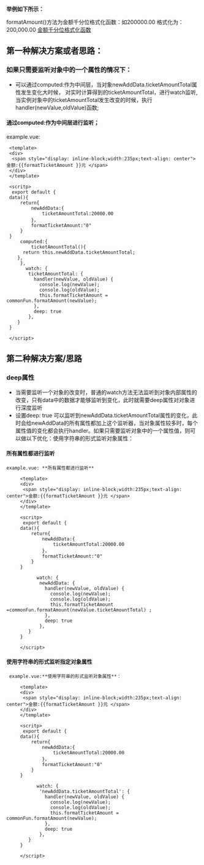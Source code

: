 **举例如下所示：**

formatAmount()方法为金额千分位格式化函数：如200000.00 格式化为：200,000.00
    [金额千分位格式化函数](https://juejin.im/post/5dbab1caf265da4cf77c86d0)
## 第一种解决方案或者思路：
### 如果只需要监听对象中的一个属性的情况下：
*    可以通过computed:作为中间层，当对象newAddData.ticketAmountTotal属性发生变化大时候，
    对实时计算得到的ticketAmountTotal，进行watch监听,
     当实例对象中的ticketAmountTotal发生改变的时候，执行handler(newValue,oldValue)函数;
 #### 通过computed:作为中间层进行监听；
example.vue:
     
     <template>
     <div>
      <span style="display: inline-block;width:235px;text-align: center">金额:{{formatTicketAmount }}元 </span>
     </div>
     </template>
     
     <scritp>
      export default {
     data(){
         return{
             newAddData:{
                 ticketAmountTotal:20000.00
             }，
             formatTicketAmount:"0"
         }
     }
         computed:{
             ticketAmountTotal(){
          return this.newAddData.ticketAmountTotal;
        },
         },
           watch: {
            ticketAmountTotal: {
              handler(newValue, oldValue) {
                console.log(newValue);
                console.log(oldValue);
                this.formatTicketAmount = commonFun.formatAmount(newValue);
              },
              deep: true
            },
        }
     }
     
     </script>
     
## 第二种解决方案/思路
### deep属性
* 当需要监听一个对象的改变时，普通的watch方法无法监听到对象内部属性的改变，只有data中的数据才能够监听到变化，此时就需要deep属性对对象进行深度监听
* 设置deep: true 可以监听到newAddData.ticketAmountTotal属性的变化，此时会给newAddData的所有属性都加上这个监听器，当对象属性较多时，每个属性值的变化都会执行handler。如果只需要监听对象中的一个属性值，则可以做以下优化：使用字符串的形式监听对象属性：
#### 所有属性都进行监听
    example.vue: **所有属性都进行监听**
         
         <template>
         <div>
          <span style="display: inline-block;width:235px;text-align: center">金额:{{formatTicketAmount }}元 </span>
         </div>
         </template>
         
         <scritp>
          export default {
         data(){
             return{
                 newAddData:{
                     ticketAmountTotal:20000.00
                 }，
                 formatTicketAmount:"0"
             }
         }
    
               watch: {
                newAddData: {
                  handler(newValue, oldValue) {
                    console.log(newValue);
                    console.log(oldValue);
                    this.formatTicketAmount =commonFun.formatAmount(newValue.ticketAmountTotal) ;
                  },
                  deep: true
                },
            }
         }
         
         </script>
     
#### 使用字符串的形式监听指定对象属性
     example.vue:**使用字符串的形式监听对象属性**：
       
         <template>
         <div>
          <span style="display: inline-block;width:235px;text-align: center">金额:{{formatTicketAmount }}元 </span>
         </div>
         </template>
         
         <scritp>
          export default {
         data(){
             return{
                 newAddData:{
                     ticketAmountTotal:20000.00
                 }，
                 formatTicketAmount:"0"
             }
         }
    
               watch: {
                'newAddData.ticketAmountTotal': {
                  handler(newValue, oldValue) {
                    console.log(newValue);
                    console.log(oldValue);
                    this.formatTicketAmount = commonFun.formatAmount(newValue);
                  },
                  deep: true
                },
            }
         }
         
         </script>



